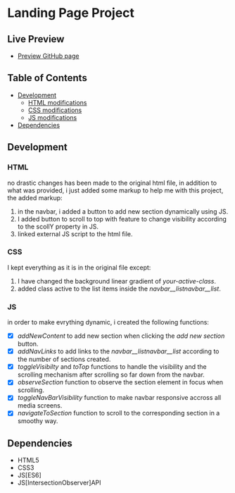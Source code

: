 # Landing Page Project

## Live Preview 
* [Preview GitHub page](https://mohamed7-dev.github.io/EG-FWD-professional-track/)

## Table of Contents
* [Development](#development)
    * [HTML modifications](#html)
    * [CSS modifications](#css)
    * [JS modifications](#js)
* [Dependencies](#dependencies)

## Development
### HTML
no drastic changes has been made to the original html file, in addition to what was provided, i just added some markup to help me with this project, the added markup:
1. in the navbar, i added a button to add new section dynamically using JS.
2. I added button to scroll to top with feature to change visibility according to the scollY property in JS.
3. linked external JS script to the html file.

### CSS
I kept everything as it is in the original file except:
1. I have changed the background linear gradient of *your-active-class*.
2. added class active to the list items inside the *navbar__listnavbar__list*.

### JS
in order to make evrything dynamic, i created the following functions:
- [x] *addNewContent* to add new section when clicking the *add new section* button.
- [x] *addNavLinks* to add links to the *navbar__listnavbar__list* according to the number of sections created.
- [x] *toggleVisibilty* and *toTop* functions to handle the visibility and the scrolling mechanism after scrolling so far down from the navbar.
- [x] *observeSection* function to observe the section element in focus when scrolling.
- [X] *toggleNavBarVisibility* function to make navbar responsive accross all media screens. 
- [X] *navigateToSection* function to scroll to the corresponding section in a smoothy way.

## Dependencies
- HTML5 
- CSS3
- JS[ES6]
- JS[IntersectionObserver]API